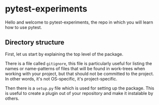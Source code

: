 # pytest-experiments

Hello and welcome to pytest-experiments, the repo in which you will learn how to use pytest.

## Directory structure

First, let us start by explaining the top level of the package.

There is a file called ```gitignore```, this file is particularly useful for listing the names or name-patterns of files that will be found in work-trees when working with your project, but that should not be committed to the project. In other words, it's not OS-specific, it's project-specific.

Then there is a ```setup.py``` file which is used for setting up the package. This is useful to create a plugin out of your repository and make it instalable by others.
